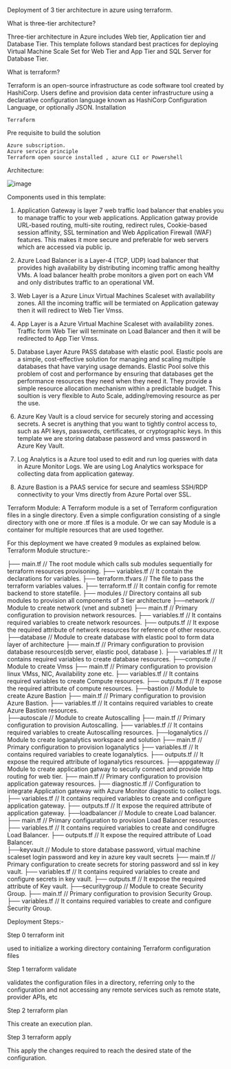 Deployment of 3 tier architecture in azure using terraform.

What is three-tier architecture?

Three-tier architecture in Azure includes Web tier, Application tier and Database Tier. This template follows standard best practices for deploying Virtual Machine Scale Set for Web Tier and App Tier and SQL Server for Database Tier.

What is terraform?

Terraform is an open-source infrastructure as code software tool created by HashiCorp. Users define and provision data center infrastructure using a declarative configuration language known as HashiCorp Configuration Language, or optionally JSON.
Installation

    Terraform

Pre requisite to build the solution

    Azure subscription.
    Azure service principle
    Terraform open source installed , azure CLI or Powershell

Architecture:

![image](https://user-images.githubusercontent.com/58088308/121925952-0edcc700-cd5b-11eb-8bce-e84f2a4237e7.png)




Components used in this template:

1) Application Gateway is layer 7 web traffic load balancer that enables you to manage traffic to your web applications. Application gatway provide URL-based routing, multi-site routing, redirect rules, Cookie-based session affinity, SSL termination and Web Application Firewall (WAF) features. This makes it more secure and preferable for web servers which are accessed via public ip.

2) Azure Load Balancer is a Layer-4 (TCP, UDP) load balancer that provides high availability by distributing incoming traffic among healthy VMs. A load balancer health probe monitors a given port on each VM and only distributes traffic to an operational VM.

3) Web Layer is a Azure Linux Virtual Machines Scaleset with availability zones. All the incoming traffic will be termiated on Application gateway then it will redirect to Web Tier Vmss.

4) App Layer is a Azure Virtual Machine Scaleset with availability zones. Traffic form Web Tier will terminate on Load Balancer and then it will be redirected to App Tier Vmss.

5) Database Layer Azure PASS database with elastic pool. Elastic pools are a simple, cost-effective solution for managing and scaling multiple databases that have varying usage demands. Elastic Pool solve this problem of cost and performance by ensuring that databases get the performance resources they need when they need it. They provide a simple resource allocation mechanism within a predictable budget. This soultion is very flexible to Auto Scale, adding/removing resource as per the use.

6) Azure Key Vault is a cloud service for securely storing and accessing secrets. A secret is anything that you want to tightly control access to, such as API keys, passwords, certificates, or cryptographic keys. In this template we are storing database password and vmss password in Azure Key Vault.

7) Log Analytics is a Azure tool used to edit and run log queries with data in Azure Monitor Logs. We are using Log Analytics workspace for collecting data from application gateway.

8) Azure Bastion is a PAAS service for secure and seamless SSH/RDP connectivity to your Vms directly from Azure Portal over SSL.


Terraform Module: A Terraform module is a set of Terraform configuration files in a single directory. Even a simple configuration consisting of a single directory with one or more .tf files is a module. Or we can say Module is a container for multiple resources that are used together.

For this deployment we have created 9 modules as explained below.
Terraform Module structure:-


├── main.tf                   // The root module which calls sub modules sequentially for terraform resources provisoning.
├── variables.tf              // It contain the declarations for variables.
├── terraform.tfvars          // The file to pass the terraform variables values.
├── terraform.tf              // It contain config for remote backend to store statefile.
    ├── modules               // Directory contains all sub modules to provision all components of 3 tier architecture
        ├──network            // Module to create network (vnet and subnet)
           ├── main.tf        // Primary configuration to provision network resources.
           ├── variables.tf   // It contains required variables to create network resources.
           ├── outputs.tf     // It expose the required attribute of network resources for reference of other resource.
        ├──database           // Module to create database with elastic pool to form data layer of architecture
           ├── main.tf        // Primary configuration to provision database resources(db server, elastic pool, database ).
           ├── variables.tf   // It contains required variables to create database resources.
        ├──compute            // Module to create Vmss
           ├── main.tf        // Primary configuration to provision linux VMss, NIC, Availability zone etc.
           ├── variables.tf   // It contains required variables to create Compute resources.
           ├── outputs.tf     // It expose the required attribute of compute resources.
        ├──bastion            // Module to create Azure Bastion
           ├── main.tf        // Primary configuration to provision Azure Bastion.
           ├── variables.tf   // It contains required variables to create Azure Bastion resources.   
        ├──autoscale          // Module to create Autoscalling
           ├── main.tf        // Primary configuration to provision Autoscalling.
           ├── variables.tf   // It contains required variables to create Autoscalling resources.
        ├──loganalytics       // Module to create loganalytics workspace and solution
           ├── main.tf        // Primary configuration to provision loganalytics
           ├── variables.tf   // It contains required variables to create loganalytics.
           ├── outputs.tf     // It expose the required attribute of loganalytics resources.
        ├──appgateway         // Module to create application gatway to securly connect and provide http routing for web tier.
           ├── main.tf        // Primary configuration to provision application gateway resources.
           ├── diagnostic.tf  // Configuration to integrate Application gateway with Azure Monitor diagnostic to collect logs.
           ├── variables.tf   // It contains required variables to create and configure application gateway.
           ├── outputs.tf     // It expose the required attribute of application gateway.
        ├──loadbalancer       // Module to create Load balancer.
           ├── main.tf        // Primary configuration to provision Load Balancer resources.
           ├── variables.tf   // It contains required variables to create and condifugre Load Balancer. 
           ├── outputs.tf     // It expose the required attribute of Load Balancer.  
        ├──keyvault           // Module to store database password, virtual machine scaleset login password and key in azure key vault secrets 
           ├── main.tf        // Primary configuration to create secrets for storing password and ssl in key vault.
           ├── variables.tf   // It contains required variables to create and configure secrets in key vault.
           ├── outputs.tf     // It expose the required attribute of Key vault.
        ├──securitygroup      // Module to create Security Group.
           ├── main.tf        // Primary configuration to provision Security Group.
           ├── variables.tf   // It contains required variables to create and configure Security Group.   

Deployment Steps:-


Step 0 terraform init

used to initialize a working directory containing Terraform configuration files


Step 1 terraform validate

validates the configuration files in a directory, referring only to the configuration and not accessing any remote services such as remote state, provider APIs, etc

Step 2 terraform plan 

This create an execution plan.

Step 3 terraform apply

This apply the changes required to reach the desired state of the configuration.
